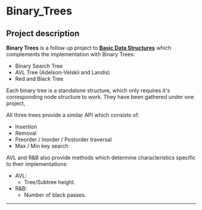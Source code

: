 


# Binary_Trees

## Project description

**Binary Trees** is a follow up project to **[Basic Data Structures](https://github.com/krp97/Basic-Data-Structures)** which complements the implementation with Binary Trees:
* Binary Search Tree
* AVL Tree (Adelson-Velskii and Landis)
* Red and Black Tree

Each binary tree is a standalone structure, which only requires it's corresponding node structure to work. They have been gathered under one project, 

All three trees provide a similar API which consists of:
* Insertion
* Removal
* Preorder / Inorder / Postorder traversal
* Max / Min key search

AVL and R&B also provide methods which determine characteristics specific to their implementations:
* AVL:
	* Tree/Subtree height.
* R&B:
	* Number of black passes.

---
 
